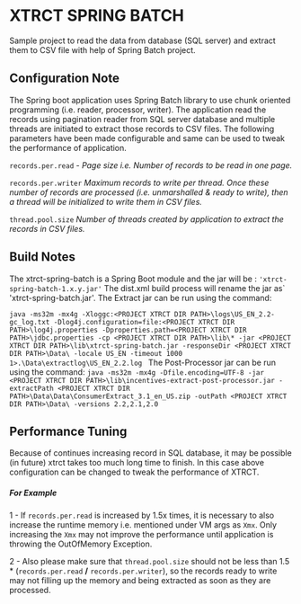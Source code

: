 ﻿# XTRCT SPRING BATCH
Sample project to read the data from database (SQL server) and extract them to CSV file with help of Spring Batch project.

## Configuration Note
The Spring boot application uses Spring Batch library to use chunk oriented programming (i.e. reader, processor, writer).
The application read the records using pagination reader from SQL server database and multiple threads are initiated to extract those records to CSV files.
The following parameters have been made configurable and same can be used to tweak the performance of application. 

`records.per.read` - _Page size i.e. Number of records to be read in one page._

`records.per.writer` _Maximum records to write per thread. Once these number of records are processed (i.e. unmarshalled & ready to write), then a thread will be initialized to write them in CSV files._

`thread.pool.size` _Number of threads created by application to extract the records in CSV files._ 

## Build Notes
The xtrct-spring-batch is a Spring Boot module and the jar will be : `'xtrct-spring-batch-1.x.y.jar'`
The dist.xml build process will rename the jar as` 'xtrct-spring-batch.jar'.
The Extract jar can be run using the command:

`java -ms32m -mx4g -Xloggc:<PROJECT XTRCT DIR PATH>\logs\US_EN_2.2-gc_log.txt -Dlog4j.configuration=file:<PROJECT XTRCT DIR PATH>\log4j.properties -Dproperties.path=<PROJECT XTRCT DIR PATH>\jdbc.properties -cp <PROJECT XTRCT DIR PATH>\lib\* -jar <PROJECT XTRCT DIR PATH>\lib\xtrct-spring-batch.jar -responseDir <PROJECT XTRCT DIR PATH>\Data\ -locale US_EN -timeout 1000 1>.\Data\extractlog\US_EN_2.2.log
`
The Post-Processor jar can be run using the command:
`java -ms32m -mx4g -Dfile.encoding=UTF-8 -jar <PROJECT XTRCT DIR PATH>\lib\incentives-extract-post-processor.jar -extractPath <PROJECT XTRCT DIR PATH>\Data\Data\ConsumerExtract_3.1_en_US.zip -outPath <PROJECT XTRCT DIR PATH>\Data\ -versions 2.2,2.1,2.0
`
## Performance Tuning
Because of continues increasing record in SQL database, it may be possible (in future) xtrct takes too much long time to finish. 
In this case above configuration can be changed to tweak the performance of XTRCT.

##### For Example
1 - If `records.per.read` is increased by 1.5x times, it is necessary to also increase the runtime memory i.e. mentioned under VM args as `Xmx`. Only increasing the `Xmx` may not improve the performance until application is throwing the OutOfMemory Exception.

2 - Also please make sure that `thread.pool.size` should not be less than 1.5 * (`records.per.read` **/** `records.per.writer`), so the records ready to write may not filling up the memory  and being extracted as soon as they are processed.